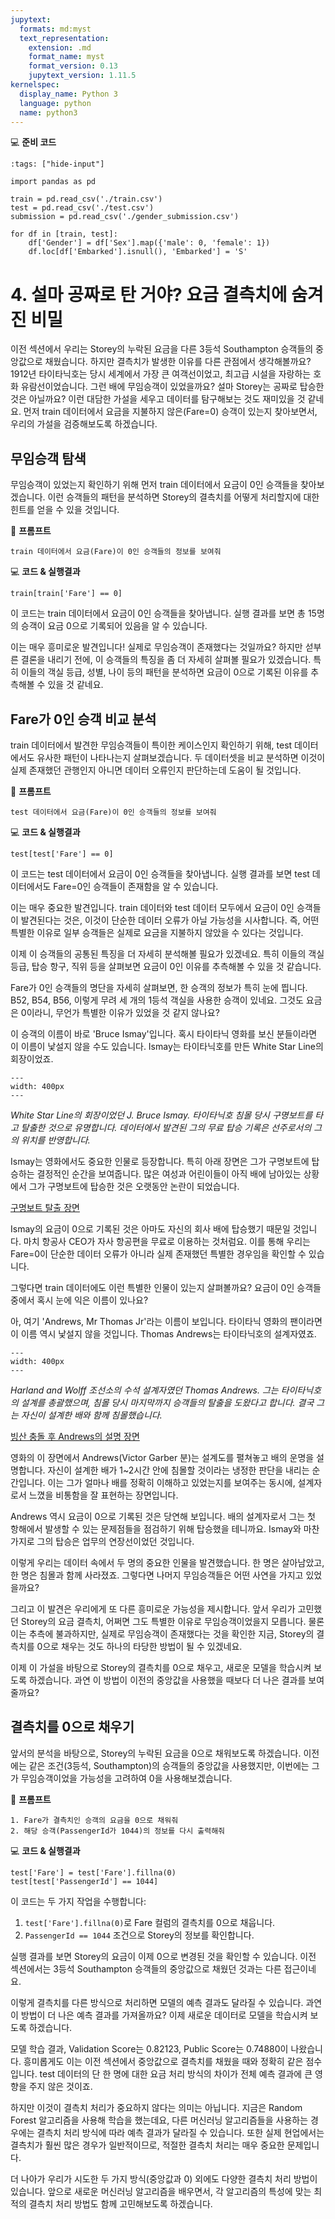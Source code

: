 ```yaml
---
jupytext:
  formats: md:myst
  text_representation:
    extension: .md
    format_name: myst
    format_version: 0.13
    jupytext_version: 1.11.5
kernelspec:
  display_name: Python 3
  language: python
  name: python3
---
```


💻 **준비 코드**

```{code-cell}
:tags: ["hide-input"]

import pandas as pd

train = pd.read_csv('./train.csv')
test = pd.read_csv('./test.csv')
submission = pd.read_csv('./gender_submission.csv')

for df in [train, test]:
    df['Gender'] = df['Sex'].map({'male': 0, 'female': 1})
    df.loc[df['Embarked'].isnull(), 'Embarked'] = 'S'
```



# 4. 설마 공짜로 탄 거야? 요금 결측치에 숨겨진 비밀

이전 섹션에서 우리는 Storey의 누락된 요금을 다른 3등석 Southampton 승객들의 중앙값으로 채웠습니다. 하지만 결측치가 발생한 이유를 다른 관점에서 생각해볼까요? 1912년 타이타닉호는 당시 세계에서 가장 큰 여객선이었고, 최고급 시설을 자랑하는 호화 유람선이었습니다. 그런 배에 무임승객이 있었을까요? 설마 Storey는 공짜로 탑승한 것은 아닐까요? 이런 대담한 가설을 세우고 데이터를 탐구해보는 것도 재미있을 것 같네요. 먼저 train 데이터에서 요금을 지불하지 않은(Fare=0) 승객이 있는지 찾아보면서, 우리의 가설을 검증해보도록 하겠습니다.



## 무임승객 탐색

무임승객이 있었는지 확인하기 위해 먼저 train 데이터에서 요금이 0인 승객들을 찾아보겠습니다. 이런 승객들의 패턴을 분석하면 Storey의 결측치를 어떻게 처리할지에 대한 힌트를 얻을 수 있을 것입니다.

📝 **프롬프트**
```
train 데이터에서 요금(Fare)이 0인 승객들의 정보를 보여줘
```

💻 **코드 & 실행결과**
```{code-cell}
train[train['Fare'] == 0]
```

이 코드는 train 데이터에서 요금이 0인 승객들을 찾아냅니다. 실행 결과를 보면 총 15명의 승객이 요금 0으로 기록되어 있음을 알 수 있습니다. 

이는 매우 흥미로운 발견입니다! 실제로 무임승객이 존재했다는 것일까요? 하지만 섣부른 결론을 내리기 전에, 이 승객들의 특징을 좀 더 자세히 살펴볼 필요가 있겠습니다. 특히 이들의 객실 등급, 성별, 나이 등의 패턴을 분석하면 요금이 0으로 기록된 이유를 추측해볼 수 있을 것 같네요.



## Fare가 0인 승객 비교 분석

train 데이터에서 발견한 무임승객들이 특이한 케이스인지 확인하기 위해, test 데이터에서도 유사한 패턴이 나타나는지 살펴보겠습니다. 두 데이터셋을 비교 분석하면 이것이 실제 존재했던 관행인지 아니면 데이터 오류인지 판단하는데 도움이 될 것입니다.

📝 **프롬프트**
```
test 데이터에서 요금(Fare)이 0인 승객들의 정보를 보여줘
```

💻 **코드 & 실행결과**
```{code-cell}
test[test['Fare'] == 0]
```

이 코드는 test 데이터에서 요금이 0인 승객들을 찾아냅니다. 실행 결과를 보면 test 데이터에서도 Fare=0인 승객들이 존재함을 알 수 있습니다. 

이는 매우 중요한 발견입니다. train 데이터와 test 데이터 모두에서 요금이 0인 승객들이 발견된다는 것은, 이것이 단순한 데이터 오류가 아닐 가능성을 시사합니다. 즉, 어떤 특별한 이유로 일부 승객들은 실제로 요금을 지불하지 않았을 수 있다는 것입니다. 

이제 이 승객들의 공통된 특징을 더 자세히 분석해볼 필요가 있겠네요. 특히 이들의 객실 등급, 탑승 항구, 직위 등을 살펴보면 요금이 0인 이유를 추측해볼 수 있을 것 같습니다.



Fare가 0인 승객들의 명단을 자세히 살펴보면, 한 승객의 정보가 특히 눈에 띕니다. B52, B54, B56, 이렇게 무려 세 개의 1등석 객실을 사용한 승객이 있네요. 그것도 요금은 0이라니, 무언가 특별한 이유가 있었을 것 같지 않나요?

이 승객의 이름이 바로 'Bruce Ismay'입니다. 혹시 타이타닉 영화를 보신 분들이라면 이 이름이 낯설지 않을 수도 있습니다. Ismay는 타이타닉호를 만든 White Star Line의 회장이었죠. 

```{figure} images/24-1.png
---
width: 400px
---
```

*White Star Line의 회장이었던 J. Bruce Ismay. 타이타닉호 침몰 당시 구명보트를 타고 탈출한 것으로 유명합니다. 데이터에서 발견된 그의 무료 탑승 기록은 선주로서의 그의 위치를 반영합니다.*

Ismay는 영화에서도 중요한 인물로 등장합니다. 특히 아래 장면은 그가 구명보트에 탑승하는 결정적인 순간을 보여줍니다. 많은 여성과 어린이들이 아직 배에 남아있는 상황에서 그가 구명보트에 탑승한 것은 오랫동안 논란이 되었습니다.

[구명보트 탈출 장면](https://www.youtube.com/watch?v=Xg5DUt1Ym7M)

Ismay의 요금이 0으로 기록된 것은 아마도 자신의 회사 배에 탑승했기 때문일 것입니다. 마치 항공사 CEO가 자사 항공편을 무료로 이용하는 것처럼요. 이를 통해 우리는 Fare=0이 단순한 데이터 오류가 아니라 실제 존재했던 특별한 경우임을 확인할 수 있습니다. 



그렇다면 train 데이터에도 이런 특별한 인물이 있는지 살펴볼까요? 요금이 0인 승객들 중에서 혹시 눈에 익은 이름이 있나요? 

아, 여기 'Andrews, Mr Thomas Jr'라는 이름이 보입니다. 타이타닉 영화의 팬이라면 이 이름 역시 낯설지 않을 것입니다. Thomas Andrews는 타이타닉호의 설계자였죠. 

```{figure} ./images/24-2.png
---
width: 400px
---
```

*Harland and Wolff 조선소의 수석 설계자였던 Thomas Andrews. 그는 타이타닉호의 설계를 총괄했으며, 침몰 당시 마지막까지 승객들의 탈출을 도왔다고 합니다. 결국 그는 자신이 설계한 배와 함께 침몰했습니다.*



[빙산 충돌 후 Andrews의 설명 장면](https://www.youtube.com/watch?v=kh0Y-ph8AT8&ab_channel=TitanicClips)

영화의 이 장면에서 Andrews(Victor Garber 분)는 설계도를 펼쳐놓고 배의 운명을 설명합니다. 자신이 설계한 배가 1~2시간 안에 침몰할 것이라는 냉정한 판단을 내리는 순간입니다. 이는 그가 얼마나 배를 정확히 이해하고 있었는지를 보여주는 동시에, 설계자로서 느꼈을 비통함을 잘 표현하는 장면입니다.



Andrews 역시 요금이 0으로 기록된 것은 당연해 보입니다. 배의 설계자로서 그는 첫 항해에서 발생할 수 있는 문제점들을 점검하기 위해 탑승했을 테니까요. Ismay와 마찬가지로 그의 탑승은 업무의 연장선이었던 것입니다.

이렇게 우리는 데이터 속에서 두 명의 중요한 인물을 발견했습니다. 한 명은 살아남았고, 한 명은 침몰과 함께 사라졌죠. 그렇다면 나머지 무임승객들은 어떤 사연을 가지고 있었을까요?

그리고 이 발견은 우리에게 또 다른 흥미로운 가능성을 제시합니다. 앞서 우리가 고민했던 Storey의 요금 결측치, 어쩌면 그도 특별한 이유로 무임승객이었을지 모릅니다. 물론 이는 추측에 불과하지만, 실제로 무임승객이 존재했다는 것을 확인한 지금, Storey의 결측치를 0으로 채우는 것도 하나의 타당한 방법이 될 수 있겠네요.

이제 이 가설을 바탕으로 Storey의 결측치를 0으로 채우고, 새로운 모델을 학습시켜 보도록 하겠습니다. 과연 이 방법이 이전의 중앙값을 사용했을 때보다 더 나은 결과를 보여줄까요?



## 결측치를 0으로 채우기

앞서의 분석을 바탕으로, Storey의 누락된 요금을 0으로 채워보도록 하겠습니다. 이전에는 같은 조건(3등석, Southampton)의 승객들의 중앙값을 사용했지만, 이번에는 그가 무임승객이었을 가능성을 고려하여 0을 사용해보겠습니다.

📝 **프롬프트**
```
1. Fare가 결측치인 승객의 요금을 0으로 채워줘
2. 해당 승객(PassengerId가 1044)의 정보를 다시 출력해줘
```

💻 **코드 & 실행결과**
```{code-cell}
test['Fare'] = test['Fare'].fillna(0)
test[test['PassengerId'] == 1044]
```

이 코드는 두 가지 작업을 수행합니다:
1. `test['Fare'].fillna(0)`로 Fare 컬럼의 결측치를 0으로 채웁니다.
2. `PassengerId == 1044` 조건으로 Storey의 정보를 확인합니다.

실행 결과를 보면 Storey의 요금이 이제 0으로 변경된 것을 확인할 수 있습니다. 이전 섹션에서는 3등석 Southampton 승객들의 중앙값으로 채웠던 것과는 다른 접근이네요. 

이렇게 결측치를 다른 방식으로 처리하면 모델의 예측 결과도 달라질 수 있습니다. 과연 이 방법이 더 나은 예측 결과를 가져올까요? 이제 새로운 데이터로 모델을 학습시켜 보도록 하겠습니다.

모델 학습 결과, Validation Score는 0.82123, Public Score는 0.74880이 나왔습니다. 흥미롭게도 이는 이전 섹션에서 중앙값으로 결측치를 채웠을 때와 정확히 같은 점수입니다. test 데이터의 단 한 명에 대한 요금 처리 방식의 차이가 전체 예측 결과에 큰 영향을 주지 않은 것이죠.

하지만 이것이 결측치 처리가 중요하지 않다는 의미는 아닙니다. 지금은 Random Forest 알고리즘을 사용해 학습을 했는데요, 다른 머신러닝 알고리즘들을 사용하는 경우에는 결측치 처리 방식에 따라 예측 결과가 달라질 수 있습니다. 또한 실제 현업에서는 결측치가 훨씬 많은 경우가 일반적이므로, 적절한 결측치 처리는 매우 중요한 문제입니다.

더 나아가 우리가 시도한 두 가지 방식(중앙값과 0) 외에도 다양한 결측치 처리 방법이 있습니다. 앞으로 새로운 머신러닝 알고리즘을 배우면서, 각 알고리즘의 특성에 맞는 최적의 결측치 처리 방법도 함께 고민해보도록 하겠습니다.







